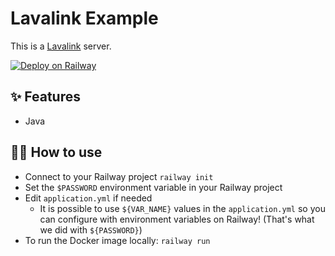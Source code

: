 # Lavalink Example

This is a [Lavalink](https://github.com/Frederikam/Lavalink) server.

[![Deploy on Railway](https://railway.app/button.svg)](https://railway.app/new?template=https%3A%2F%2Fgithub.com%2Frailwayapp%2Fexamples%2Ftree%2Fmaster%2Fexamples%2Flavalink&envs=PASSWORD&PASSWORDDesc=Password+for+Lavalink)

## ✨ Features

- Java

## 💁‍♀️ How to use

- Connect to your Railway project `railway init`
- Set the `$PASSWORD` environment variable in your Railway project
- Edit `application.yml` if needed
  - It is possible to use `${VAR_NAME}` values in the `application.yml` so you can configure with environment variables on Railway! (That's what we did with `${PASSWORD}`)
- To run the Docker image locally: `railway run`
